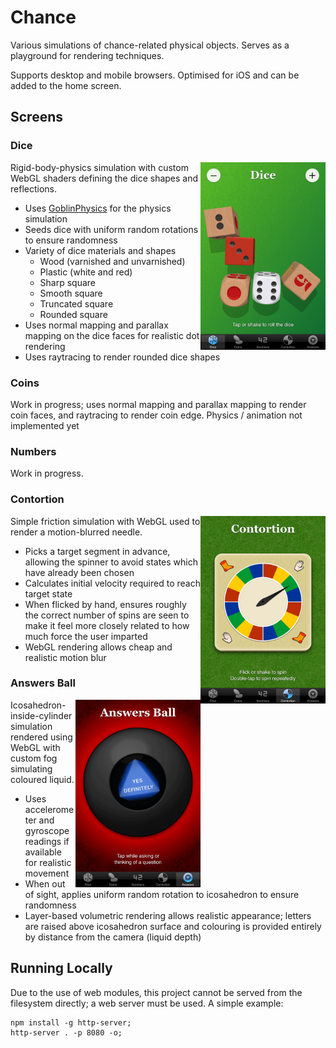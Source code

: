 # Chance

Various simulations of chance-related physical objects. Serves as a
playground for rendering techniques.

Supports desktop and mobile browsers. Optimised for iOS and can be
added to the home screen.

## Screens

### Dice

<img src="screenshots/dice-small.png" alt="Dice preview" width="200" align="right" />

Rigid-body-physics simulation with custom WebGL shaders defining the
dice shapes and reflections.

* Uses [GoblinPhysics](https://github.com/chandlerprall/GoblinPhysics)
  for the physics simulation
* Seeds dice with uniform random rotations to ensure randomness
* Variety of dice materials and shapes
  - Wood (varnished and unvarnished)
  - Plastic (white and red)
  - Sharp square
  - Smooth square
  - Truncated square
  - Rounded square
* Uses normal mapping and parallax mapping on the dice faces for
  realistic dot rendering
* Uses raytracing to render rounded dice shapes

### Coins

Work in progress; uses normal mapping and parallax mapping to render
coin faces, and raytracing to render coin edge. Physics / animation
not implemented yet

### Numbers

Work in progress.

### Contortion

<img src="screenshots/contortion-small.png" alt="Contortion preview" width="200" align="right" />

Simple friction simulation with WebGL used to render a motion-blurred
needle.

* Picks a target segment in advance, allowing the spinner to avoid
  states which have already been chosen
* Calculates initial velocity required to reach target state
* When flicked by hand, ensures roughly the correct number of spins
  are seen to make it feel more closely related to how much force the
  user imparted
* WebGL rendering allows cheap and realistic motion blur

### Answers Ball

<img src="screenshots/answers-small.png" alt="Answers Ball preview" width="200" align="right" />

Icosahedron-inside-cylinder simulation rendered using WebGL with custom
fog simulating coloured liquid.

* Uses accelerometer and gyroscope readings if available for realistic
  movement
* When out of sight, applies uniform random rotation to icosahedron to
  ensure randomness
* Layer-based volumetric rendering allows realistic appearance; letters
  are raised above icosahedron surface and colouring is provided
  entirely by distance from the camera (liquid depth)

## Running Locally

Due to the use of web modules, this project cannot be served from the
filesystem directly; a web server must be used. A simple example:

```
npm install -g http-server;
http-server . -p 8080 -o;
```

